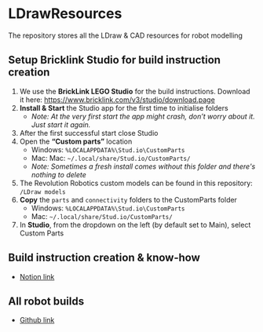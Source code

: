 # LDrawResources
The repository stores all the LDraw & CAD resources for robot modelling

## Setup Bricklink Studio for build instruction creation
1. We use the **BrickLink LEGO Studio** for the build instructions. Download it here: https://www.bricklink.com/v3/studio/download.page
2. **Install & Start** the Studio app for the first time to initialise folders
    - *Note: At the very first start the app might crash, don’t worry about it. Just start it again.*
3. After the first successful start close Studio
4. Open the **“Custom parts”** location 
    - Windows: `%LOCALAPPDATA%\Stud.io\CustomParts`
    - Mac: Mac: `~/.local/share/Stud.io/CustomParts/`
    - *Note: Sometimes a fresh install comes without this folder and there's nothing to delete*
5. The Revolution Robotics custom models can be found in this repository: `/LDraw models`
6. **Copy** the `parts` and `connectivity` folders to the CustomParts folder
    - Windows: `%LOCALAPPDATA%\Stud.io\CustomParts`
    - Mac: `~/.local/share/Stud.io/CustomParts/`
7. In **Studio**, from the dropdown on the left (by default set to Main), select Custom Parts

## Build instruction creation & know-how
- [Notion link](https://www.notion.so/steamacademypro/Build-instructions-e2ea71c0967e452e86dd69178eddef85)

## All robot builds
- [Github link](https://github.com/STEAM-Academy-PRO/revolution-robotics-robot-builds)



